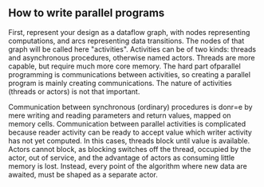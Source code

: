 
How to write parallel programs
----------------------------------
First, represent your design as a dataflow graph, with nodes representing computations, and arcs representing data transitions. 
The nodes of that graph will be called here "activities". 
Activities can be of two kinds: threads and asynchronous procedures, otherwise named actors.
Threads are more capable, but require much more core memory.
The hard part ofparallel programming is communications between activities, so creating a parallel program is mainly creating communications.
The nature of activities (threads or actors) is not that important.

Communication between synchronous (ordinary) procedures is donr=e by mere writing and reading parameters and return values, mapped on memory cells.
Communication between parallel activities is complicated because reader activity can be ready to accept value which writer activity has not yet computed.
In this cases, threads block until value is available. 
Actors cannot block, as blocking switches off the thread, occupied by the actor, out of service, and the advantage of actors as consuming little memory is lost.
Instead, every point of the algorithm where new data are awaited, must be shaped as a separate actor.  
